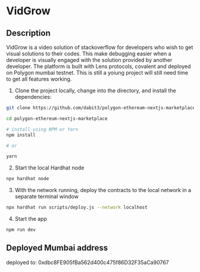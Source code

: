 # VidGrow

## Description
VidGrow is a video solution of stackoverflow  for developers who wish to get visual solutions to their codes. This make debugging easier when a developer is visually engaged with the solution provided by another developer.
The platform is built with Lens protocols, covalent and deployed on Polygon mumbai testnet. 
This is still a yoiung project will still need time to get all features working.



1. Clone the project locally, change into the directory, and install the dependencies:

```sh
git clone https://github.com/dabit3/polygon-ethereum-nextjs-marketplace.git

cd polygon-ethereum-nextjs-marketplace

# install using NPM or Yarn
npm install

# or

yarn
```

2. Start the local Hardhat node

```sh
npx hardhat node
```

3. With the network running, deploy the contracts to the local network in a separate terminal window

```sh
npx hardhat run scripts/deploy.js --network localhost
```

4. Start the app

```
npm run dev
```

## Deployed Mumbai address

deployed to: 0xdbc8FE905fBa562d400c475f86D32F35aCa90767

